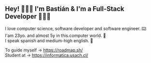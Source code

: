 ## Hey! 🙋🏻‍♂️ I'm Bastián & I'm a Full-Stack Developer 👨🏻‍💻 

I love computer science, software developer and software engineer. ⌨️      
I'am 23yo. and almost 5y in this.computer world. 💾                           
I speak spanish and medium-high english. 💬           

To guide myself → https://roadmap.sh/                                                                                                                                                                                                                                                                                                                                        
Student at → https://informatica.usach.cl/                            


